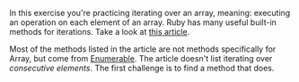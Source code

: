 In this exercise you're practicing iterating over an array, meaning: executing an operation on each element of an array. Ruby has many useful built-in methods for iterations. Take a look at [this article](http://jeromedalbert.com/ruby-how-to-iterate-the-right-way/).

Most of the methods listed in the article are not methods specifically for Array, but come from [Enumerable](https://ruby-doc.org/core/Enumerable.html). The article doesn't list iterating over _consecutive elements_. The first challenge is to find a method that does.
